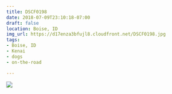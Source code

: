 ```yaml
---
title: DSCF0198
date: 2018-07-09T23:10:18-07:00
draft: false
location: Boise, ID
img_url: https://d17enza3bfujl8.cloudfront.net/DSCF0198.jpg
tags:
- Boise, ID
- Kenai
- dogs
- on-the-road

---
```


![](https://d17enza3bfujl8.cloudfront.net/DSCF0198.jpg)

